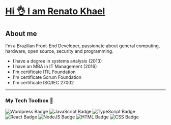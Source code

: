 # [Hi 👌 I am Renato Khael](https://renatokhael.dev/)

## About me
I'm a Brazilian Front-End Developer, passionate about general computing, hardware, open source, security and programming. 

* I have a degree in systems analysis (2013)
* I have an MBA in IT Management (2016)
* I'm certificate ITIL Foundation
* I'm certificate Scrum Foundation
* I'm certificate ISO/IEC 27002

---
### My Tech Toolbox 🧰 

  ![Wordpress Badge](https://img.shields.io/badge/WordPress-21759B?logo=wordpress&logoColor=black&style=for-the-badge)
  ![JavaScript Badge](https://img.shields.io/badge/JavaScript-F7DF1E?style=for-the-badge&logo=javascript&logoColor=black)
  ![TypeScript Badge](https://img.shields.io/badge/TypeScript-007ACC?style=for-the-badge&logo=typescript&logoColor=white)
  ![React Badge](https://img.shields.io/badge/-ReactJs-61DAFB?logo=react&logoColor=black&style=for-the-badge)
  ![NodeJS Badge](https://img.shields.io/badge/Node.js-339933?style=for-the-badge&logo=node.js&logoColor=white)
  ![HTML Badge](https://img.shields.io/badge/HTML5-EA3F0E?style=for-the-badge&logo=html5&logoColor=white)
  ![CSS Badge](https://img.shields.io/badge/CSS3-0567AA?&style=for-the-badge&logo=css3&logoColor=white)



